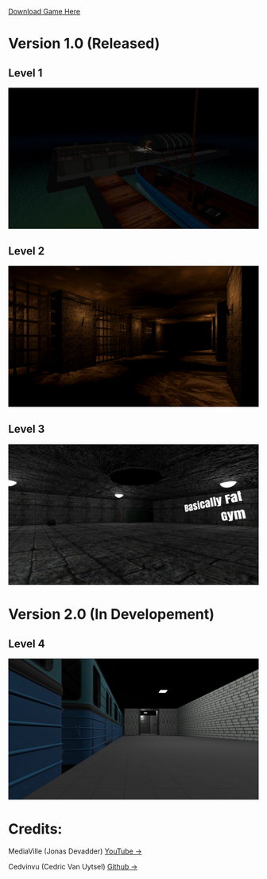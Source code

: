 [Download Game Here](https://mediaville.itch.io/peggy-the-game)

# Version 1.0 (Released)

## Level 1
![Screenshot](Assets/Levels/MainMenu/1-1.png)
## Level 2
![Screenshot](Assets/Levels/MainMenu/2-1.png)
## Level 3
![Screenshot](Assets/Levels/MainMenu/3-1.png)

# Version 2.0 (In Developement)

## Level 4
![Screenshot](Assets/Levels/MainMenu/4-1.png)

# Credits:

MediaVille (Jonas Devadder) [YouTube ->](https://www.youtube.com/channel/UC9GICDhmQQkuqweIyhcLXfg)

Cedvinvu (Cedric Van Uytsel) [Github ->](https://github.com/Cedvinvu)
